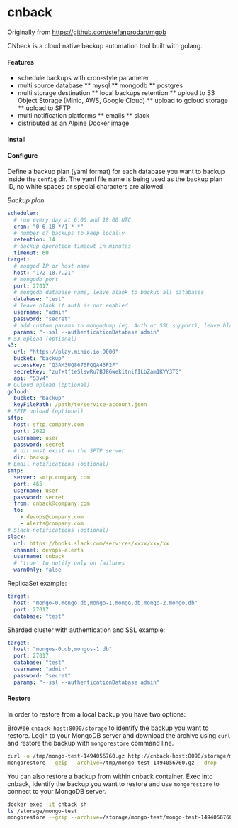 # cnback

Originally from https://github.com/stefanprodan/mgob

CNback is a cloud native backup automation tool built with golang.

#### Features

* schedule backups with cron-style parameter
* multi source database
** mysql
** mongodb
** postgres
* multi storage destination
** local backups retention
** upload to S3 Object Storage (Minio, AWS, Google Cloud)
** upload to gcloud storage
** upload to SFTP
* multi notification platforms
** emails
** slack
* distributed as an Alpine Docker image

#### Install

#### Configure

Define a backup plan (yaml format) for each database you want to backup inside the `config` dir. 
The yaml file name is being used as the backup plan ID, no white spaces or special characters are allowed. 

_Backup plan_

```yaml
scheduler:
  # run every day at 6:00 and 18:00 UTC
  cron: "0 6,18 */1 * *"
  # number of backups to keep locally
  retention: 14
  # backup operation timeout in minutes
  timeout: 60
target:
  # mongod IP or host name
  host: "172.18.7.21"
  # mongodb port
  port: 27017
  # mongodb database name, leave blank to backup all databases
  database: "test"
  # leave blank if auth is not enabled
  username: "admin"
  password: "secret"
  # add custom params to mongodump (eg. Auth or SSL support), leave blank if not needed
  params: "--ssl --authenticationDatabase admin"
# S3 upload (optional)
s3:
  url: "https://play.minio.io:9000"
  bucket: "backup"
  accessKey: "Q3AM3UQ867SPQQA43P2F"
  secretKey: "zuf+tfteSlswRu7BJ86wekitnifILbZam1KYY3TG"
  api: "S3v4"
# GCloud upload (optional)
gcloud:
  bucket: "backup"
  keyFilePath: /path/to/service-account.json
# SFTP upload (optional)
sftp:
  host: sftp.company.com
  port: 2022
  username: user
  password: secret
  # dir must exist on the SFTP server
  dir: backup
# Email notifications (optional)
smtp:
  server: smtp.company.com
  port: 465
  username: user
  password: secret
  from: cnback@company.com
  to:
    - devops@company.com
    - alerts@company.com
# Slack notifications (optional)
slack:
  url: https://hooks.slack.com/services/xxxx/xxx/xx
  channel: devops-alerts
  username: cnback
  # 'true' to notify only on failures 
  warnOnly: false
```

ReplicaSet example:

```yaml
target:
  host: "mongo-0.mongo.db,mongo-1.mongo.db,mongo-2.mongo.db"
  port: 27017
  database: "test"
```

Sharded cluster with authentication and SSL example:

```yaml
target:
  host: "mongos-0.db,mongos-1.db"
  port: 27017
  database: "test"
  username: "admin"
  password: "secret"
  params: "--ssl --authenticationDatabase admin"
```

#### Restore

In order to restore from a local backup you have two options:

Browse `cnback-host:8090/storage` to identify the backup you want to restore. 
Login to your MongoDB server and download the archive using `curl` and restore the backup with `mongorestore` command line.

```bash
curl -o /tmp/mongo-test-1494056760.gz http://cnback-host:8090/storage/mongo-test/mongo-test-1494056760.gz
mongorestore --gzip --archive=/tmp/mongo-test-1494056760.gz --drop
```

You can also restore a backup from within cnback container. 
Exec into cnback, identify the backup you want to restore and use `mongorestore` to connect to your MongoDB server.

```bash
docker exec -it cnback sh
ls /storage/mongo-test
mongorestore --gzip --archive=/storage/mongo-test/mongo-test-1494056760.gz --host mongohost:27017 --drop
```
